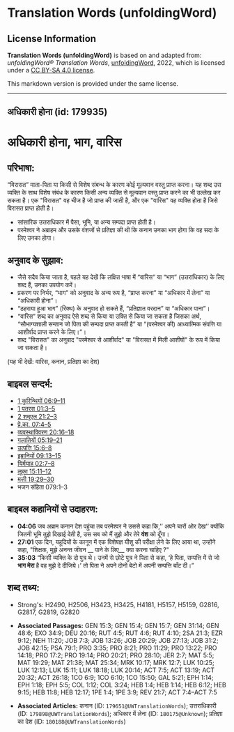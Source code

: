 # Translation Words (unfoldingWord)

## License Information

**Translation Words (unfoldingWord)** is based on and adapted from: _unfoldingWord® Translation Words_, [unfoldingWord](https://unfoldingword.org/utw), 2022, which is licensed under a [CC BY-SA 4.0 license](https://creativecommons.org/licenses/by-sa/4.0/legalcode.en).

This markdown version is provided under the same license.



--------------------------------

## अधिकारी होना (id: 179935)

अधिकारी होना, भाग, वारिस
========================

परिभाषा:
--------

“विरासत” माता\-पिता या किसी से विशेष संबन्ध के कारण कोई मूल्यवान वस्तु प्राप्त करना। यह शब्द उस व्यक्ति के साथ विशेष संबंध के कारण किसी अन्य व्यक्ति से मूल्यवान वस्तु प्राप्त करने का भी उल्लेख कर सकता है। एक "विरासत" वह चीज है जो प्राप्त की जाती है, और एक "वारिस" वह व्यक्ति होता है जिसे विरासत प्राप्त होती है।

* सांसारिक उत्तराधिकार में पैसा, भूमि, या अन्य सम्पदा प्राप्त होती है।
* परमेश्वर ने अब्राहम और उसके वंशजों से प्रतिज्ञा की थी कि कनान उनका भाग होगा कि वह सदा के लिए उनका होगा।

अनुवाद के सुझाव:
----------------

* जैसे सदैव किया जाता है, पहले यह देखें कि लक्षित भाषा में “वारिस” या “भाग” (उत्तराधिकार) के लिए शब्द हैं, उनका उपयोग करें।
* प्रकरण पर निर्भर, “भाग” को अनुवाद के अन्य रूप है, “प्राप्त करना” या “अधिकार में लेना” या “अधिकारी होना”।
* “ठहराया हुआ भाग” (रिक्थ) के अनुवाद हो सकते हैं, “प्रतिज्ञात वरदान” या “अधिकार पाना”।
* “वारिस” शब्द का अनुवाद ऐसे शब्द से किया या उक्ति से किया जा सकता है जिसका अर्थ, “सौभाग्यशाली सन्तान जो पिता की सम्पदा प्राप्त करती है” या “(परमेश्वर की) आध्यात्मिक संपत्ति या आशीर्वाद प्राप्त करने के लिए।”।
* शब्द "विरासत" का अनुवाद "परमेश्वर से आशीर्वाद" या "विरासत में मिली आशीषों" के रूप में किया जा सकता है।

(यह भी देखें: वारिस, कनान, प्रतिज्ञा का देश)

बाइबल सन्दर्भ:
--------------

* [1 कुरिन्थियों 06:9–11](https://ref.ly/1Cor0:0)
* [1 पतरस 01:3–5](https://ref.ly/1Pet0:0)
* [2 शमूएल 21:2–3](https://ref.ly/2Sam0:0)
* [प्रे.का. 07:4–5](https://ref.ly/Acts7:4-Acts7:5)
* [व्यवस्थाविवरण 20:16–18](https://ref.ly/Deut20:16-Deut20:18)
* [गलातियों 05:19–21](https://ref.ly/Gal5:19-Gal5:21)
* [उत्पत्ति 15:6–8](https://ref.ly/Gen15:6-Gen15:8)
* [इब्रानियों 09:13–15](https://ref.ly/Heb9:13-Heb9:15)
* [यिर्मयाह 02:7–8](https://ref.ly/Jer2:7-Jer2:8)
* [लूका 15:11–12](https://ref.ly/Luke15:11-Luke15:12)
* [मत्ती 19:29–30](https://ref.ly/Matt19:29-Matt19:30)
* भजन संहिता 079:1–3

बाइबल कहानियों से उदाहरण:
-------------------------

* **04:06** जब अब्राम कनान देश पहुंचा तब परमेश्वर ने उससे कहा कि,’’ अपने चारों ओर देख’’ क्योंकि जितनी भूमि तुझे दिखाई देती है, उस सब को मैं तुझे और तेरे **वंश** को दूँगा।
* **27:01** एक दिन, यहूदियों के कानून में एक विशेषज्ञ यीशु की परीक्षा लेने के लिए आया था, उन्होंने कहा, "शिक्षक, मुझे अनन्त जीवन \_\_ पाने के लिए\_\_ क्या करना चाहिए ?"
* **35:03** “किसी व्यक्ति के दो पुत्र थे। उनमें से छोटे पुत्र ने पिता से कहा, ‘हे पिता, सम्पत्ति में से जो **भाग मेरा** है वह मुझे दे दीजिये।’ तो पिता ने अपने दोनों बेटो में अपनी सम्पत्ति बाँट दी।”

शब्द तथ्य:
----------

* Strong's: H2490, H2506, H3423, H3425, H4181, H5157, H5159, G2816, G2817, G2819, G2820

* **Associated Passages:** GEN 15:3; GEN 15:4; GEN 15:7; GEN 31:14; GEN 48:6; EXO 34:9; DEU 20:16; RUT 4:5; RUT 4:6; RUT 4:10; 2SA 21:3; EZR 9:12; NEH 11:20; JOB 7:3; JOB 13:26; JOB 20:29; JOB 27:13; JOB 31:2; JOB 42:15; PSA 79:1; PRO 3:35; PRO 8:21; PRO 11:29; PRO 13:22; PRO 14:18; PRO 17:2; PRO 19:14; PRO 20:21; PRO 28:10; JER 2:7; MAT 5:5; MAT 19:29; MAT 21:38; MAT 25:34; MRK 10:17; MRK 12:7; LUK 10:25; LUK 12:13; LUK 15:11; LUK 18:18; LUK 20:14; ACT 7:5; ACT 13:19; ACT 20:32; ACT 26:18; 1CO 6:9; 1CO 6:10; 1CO 15:50; GAL 5:21; EPH 1:14; EPH 1:18; EPH 5:5; COL 1:12; COL 3:24; HEB 1:4; HEB 1:14; HEB 6:12; HEB 9:15; HEB 11:8; HEB 12:17; 1PE 1:4; 1PE 3:9; REV 21:7; ACT 7:4–ACT 7:5
* **Associated Articles:** कनान (ID: `179651@UWTranslationWords`); उत्तराधिकारी (ID: `179898@UWTranslationWords`); अधिकार में लेना (ID: `180175@Unknown`); प्रतिज्ञा का देश (ID: `180188@UWTranslationWords`)

